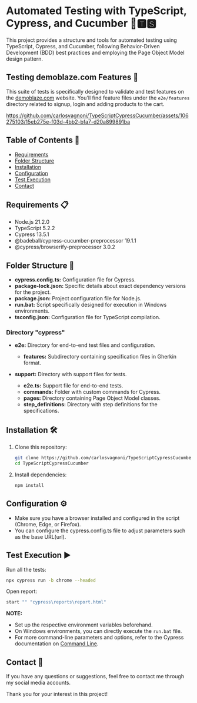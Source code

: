# Automated Testing with TypeScript, Cypress, and Cucumber 🤖🆃🆂

This project provides a structure and tools for automated testing using TypeScript, Cypress, and Cucumber, following Behavior-Driven Development (BDD) best practices and employing the Page Object Model design pattern.

## Testing demoblaze.com Features 🧪

This suite of tests is specifically designed to validate and test features on the [demoblaze.com](https://www.demoblaze.com) website. You'll find feature files under the `e2e/features` directory related to signup, login and adding products to the cart.

https://github.com/carlosvagnoni/TypeScriptCypressCucumber/assets/106275103/15eb275e-f03d-4bb2-bfa7-d20a899891ba

## Table of Contents 📑
- [Requirements](#requirements-)
- [Folder Structure](#folder-structure-)
- [Installation](#installation-)
- [Configuration](#configuration-)
- [Test Execution](#test-execution-)
- [Contact](#contact-)

## Requirements 📋

- Node.js 21.2.0
- TypeScript 5.2.2
- Cypress 13.5.1
- @badeball/cypress-cucumber-preprocessor 19.1.1
- @cypress/browserify-preprocessor 3.0.2

## Folder Structure 📂

- **cypress.config.ts:** Configuration file for Cypress.
- **package-lock.json:** Specific details about exact dependency versions for the project.
- **package.json:** Project configuration file for Node.js.
- **run.bat:** Script specifically designed for execution in Windows environments.
- **tsconfig.json:** Configuration file for TypeScript compilation.

### Directory "cypress"

- **e2e:** Directory for end-to-end test files and configuration.
  - **features:** Subdirectory containing specification files in Gherkin format.

- **support:** Directory with support files for tests.
  - **e2e.ts:** Support file for end-to-end tests.
  - **commands:** Folder with custom commands for Cypress.
  - **pages:** Directory containing Page Object Model classes.
  - **step_definitions:** Directory with step definitions for the specifications.

## Installation 🛠️

1. Clone this repository:

    ```bash
    git clone https://github.com/carlosvagnoni/TypeScriptCypressCucumber.git
    cd TypeScriptCypressCucumber
    ```

2. Install dependencies:

    ```bash
    npm install
    ```

## Configuration ⚙️

- Make sure you have a browser installed and configured in the script (Chrome, Edge, or Firefox).
- You can configure the cypress.config.ts file to adjust parameters such as the base URL(url).

## Test Execution ▶️

Run all the tests:

```bash
npx cypress run -b chrome --headed
```

Open report:

```bash
start "" "cypress\reports\report.html"
```

**NOTE:**

- Set up the respective environment variables beforehand.
- On Windows environments, you can directly execute the `run.bat` file.
- For more command-line parameters and options, refer to the Cypress documentation on [Command Line](https://docs.cypress.io/guides/guides/command-line).

## Contact 📧

If you have any questions or suggestions, feel free to contact me through my social media accounts.

Thank you for your interest in this project!
